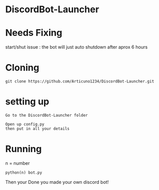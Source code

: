 # DiscordBot-Launcher

# Needs Fixing
start/shut issue : the bot will just auto shutdown after aprox 6 hours

# Cloning
```
git clone https://github.com/Articuno1234/DiscordBot-Launcher.git
```
# setting up
```
Go to the DiscordBot-Launcher folder
```
```
Open up config.py
then put in all your details
```
# Running
n = number
```
python(n) bot.py
```
Then your Done you made your own discord bot!
